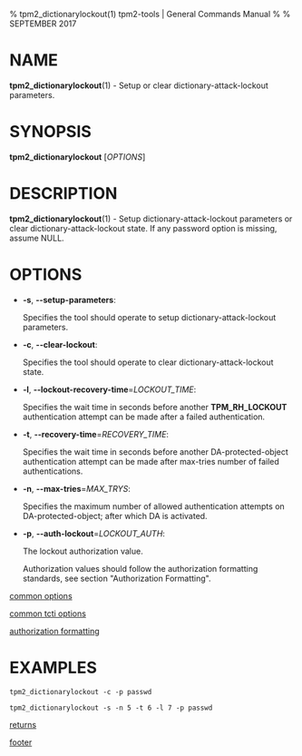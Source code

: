 % tpm2_dictionarylockout(1) tpm2-tools | General Commands Manual
%
% SEPTEMBER 2017

# NAME

**tpm2_dictionarylockout**(1) - Setup or clear dictionary-attack-lockout parameters.

# SYNOPSIS

**tpm2_dictionarylockout** [*OPTIONS*]

# DESCRIPTION

**tpm2_dictionarylockout**(1) - Setup dictionary-attack-lockout parameters or clear
dictionary-attack-lockout state. If any password option is missing, assume NULL.

# OPTIONS

  * **-s**, **\--setup-parameters**:

    Specifies the tool should operate to setup dictionary-attack-lockout
    parameters.

  * **-c**, **\--clear-lockout**:

    Specifies the tool should operate to clear dictionary-attack-lockout state.

  * **-l**, **\--lockout-recovery-time**=_LOCKOUT\_TIME_:

    Specifies the wait time in seconds before another **TPM_RH_LOCKOUT**
    authentication attempt can be made after a failed authentication.

  * **-t**, **\--recovery-time**=_RECOVERY\_TIME_:

    Specifies the wait time in seconds before another DA-protected-object
    authentication attempt can be made after max-tries number of failed
    authentications.

  * **-n**, **\--max-tries**=_MAX\_TRYS_:

    Specifies the maximum number of allowed authentication attempts on
    DA-protected-object; after which DA is activated.

  * **-p**, **\--auth-lockout**=_LOCKOUT\_AUTH_:

    The lockout authorization value.

    Authorization values should follow the authorization formatting standards, see section "Authorization Formatting".

[common options](common/options.md)

[common tcti options](common/tcti.md)

[authorization formatting](common/authorizations.md)

# EXAMPLES

```
tpm2_dictionarylockout -c -p passwd

tpm2_dictionarylockout -s -n 5 -t 6 -l 7 -p passwd
```

[returns](common/returns.md)

[footer](common/footer.md)
